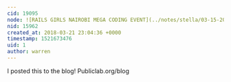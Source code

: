 ```yaml
---
cid: 19095
node: ![RAILS GIRLS NAIROBI MEGA CODING EVENT](../notes/stella/03-15-2018/rails-girls-nairobi-mega-coding-event)
nid: 15962
created_at: 2018-03-21 23:04:36 +0000
timestamp: 1521673476
uid: 1
author: warren
---
```


I posted this to the blog! Publiclab.org/blog